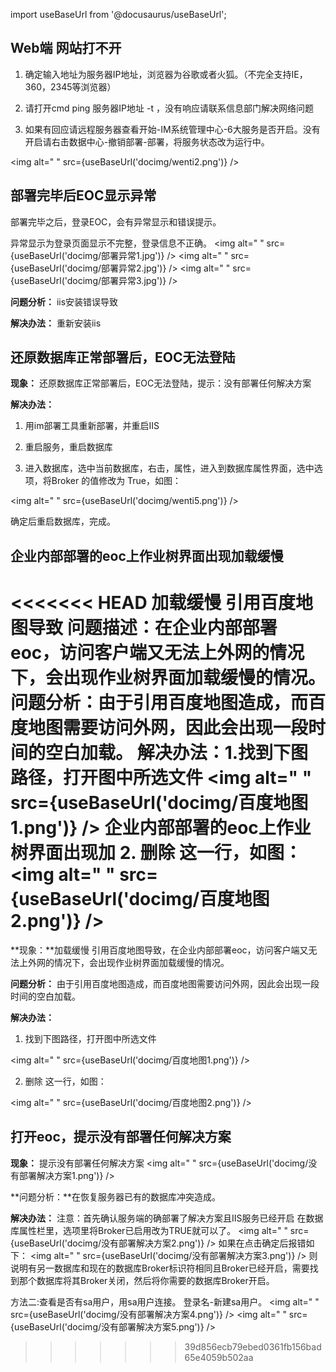 import useBaseUrl from '@docusaurus/useBaseUrl';

## Web端 网站打不开

1. 确定输入地址为服务器IP地址，浏览器为谷歌或者火狐。（不完全支持IE，360，2345等浏览器）

2. 请打开cmd ping 服务器IP地址 -t ，没有响应请联系信息部门解决网络问题

3. 如果有回应请远程服务器查看开始-IM系统管理中心-6大服务是否开启。没有开启请右击数据中心-撤销部署-部署，将服务状态改为运行中。

<img alt=" " src={useBaseUrl('docimg/wenti2.png')} />

## 部署完毕后EOC显示异常

部署完毕之后，登录EOC，会有异常显示和错误提示。

异常显示为登录页面显示不完整，登录信息不正确。
<img alt=" " src={useBaseUrl('docimg/部署异常1.jpg')} />
<img alt=" " src={useBaseUrl('docimg/部署异常2.jpg')} />
<img alt=" " src={useBaseUrl('docimg/部署异常3.jpg')} />

**问题分析：** iis安装错误导致

**解决办法：** 重新安装iis

## 还原数据库正常部署后，EOC无法登陆

**现象：** 还原数据库正常部署后，EOC无法登陆，提示：没有部署任何解决方案

**解决办法：** 

1. 用im部署工具重新部署，并重启IIS

2. 重启服务，重启数据库

3. 进入数据库，选中当前数据库，右击，属性，进入到数据库属性界面，选中选项，将Broker 的值修改为 True，如图：

<img alt=" " src={useBaseUrl('docimg/wenti5.png')} />

确定后重启数据库，完成。

## 企业内部部署的eoc上作业树界面出现加载缓慢
<<<<<<< HEAD
加载缓慢 引用百度地图导致
问题描述：在企业内部部署eoc，访问客户端又无法上外网的情况下，会出现作业树界面加载缓慢的情况。
问题分析：由于引用百度地图造成，而百度地图需要访问外网，因此会出现一段时间的空白加载。
解决办法：1.找到下图路径，打开图中所选文件
<img alt=" " src={useBaseUrl('docimg/百度地图1.png')} />
企业内部部署的eoc上作业树界面出现加
2. 删除 <script type="text/javascript" src="https://api.map.baidu.com/api?v=2.0&ak=0qjXHcLh8et8XbPsRbBwxOGG0K6n8mAa"></script> 这一行，如图：
<img alt=" " src={useBaseUrl('docimg/百度地图2.png')} />
=======

**现象：**加载缓慢 引用百度地图导致，在企业内部部署eoc，访问客户端又无法上外网的情况下，会出现作业树界面加载缓慢的情况。

**问题分析：** 由于引用百度地图造成，而百度地图需要访问外网，因此会出现一段时间的空白加载。

**解决办法：** 

1. 找到下图路径，打开图中所选文件

<img alt=" " src={useBaseUrl('docimg/百度地图1.png')} />

2. 删除 <script type="text/javascript" src="https://api.map.baidu.com/api?v=2.0&ak=0qjXHcLh8et8XbPsRbBwxOGG0K6n8mAa"></script> 这一行，如图：

<img alt=" " src={useBaseUrl('docimg/百度地图2.png')} />

## 打开eoc，提示没有部署任何解决方案
**现象：** 提示没有部署任何解决方案
<img alt=" " src={useBaseUrl('docimg/没有部署解决方案1.png')} />

**问题分析：**在恢复服务器已有的数据库冲突造成。

**解决办法：** 注意：首先确认服务端的确部署了解决方案且IIS服务已经开启
在数据库属性栏里，选项里将Broker已启用改为TRUE就可以了。
<img alt=" " src={useBaseUrl('docimg/没有部署解决方案2.png')} />
如果在点击确定后报错如下：
<img alt=" " src={useBaseUrl('docimg/没有部署解决方案3.png')} />
则说明有另一数据库和现在的数据库Broker标识符相同且Broker已经开启，需要找到那个数据库将其Broker关闭，然后将你需要的数据库Broker开启。



方法二:查看是否有sa用户，用sa用户连接。
登录名-新建sa用户。
<img alt=" " src={useBaseUrl('docimg/没有部署解决方案4.png')} />
<img alt=" " src={useBaseUrl('docimg/没有部署解决方案5.png')} />
>>>>>>> 39d856ecb79ebed0361fb156bad65e4059b502aa
